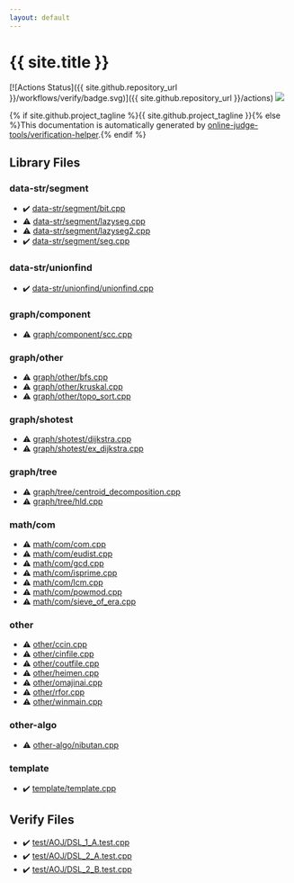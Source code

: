 ```yaml
---
layout: default
---
```


<!-- mathjax config similar to math.stackexchange -->
<script type="text/javascript" async
  src="https://cdnjs.cloudflare.com/ajax/libs/mathjax/2.7.5/MathJax.js?config=TeX-MML-AM_CHTML">
</script>
<script type="text/x-mathjax-config">
  MathJax.Hub.Config({
    TeX: { equationNumbers: { autoNumber: "AMS" }},
    tex2jax: {
      inlineMath: [ ['$','$'] ],
      processEscapes: true
    },
    "HTML-CSS": { matchFontHeight: false },
    displayAlign: "left",
    displayIndent: "2em"
  });
</script>

<script type="text/javascript" src="https://cdnjs.cloudflare.com/ajax/libs/jquery/3.4.1/jquery.min.js"></script>
<script src="https://cdn.jsdelivr.net/npm/jquery-balloon-js@1.1.2/jquery.balloon.min.js" integrity="sha256-ZEYs9VrgAeNuPvs15E39OsyOJaIkXEEt10fzxJ20+2I=" crossorigin="anonymous"></script>
<script type="text/javascript" src="assets/js/copy-button.js"></script>
<link rel="stylesheet" href="assets/css/copy-button.css" />


# {{ site.title }}

[![Actions Status]({{ site.github.repository_url }}/workflows/verify/badge.svg)]({{ site.github.repository_url }}/actions)
<a href="{{ site.github.repository_url }}"><img src="https://img.shields.io/github/last-commit/{{ site.github.owner_name }}/{{ site.github.repository_name }}" /></a>

{% if site.github.project_tagline %}{{ site.github.project_tagline }}{% else %}This documentation is automatically generated by <a href="https://github.com/online-judge-tools/verification-helper">online-judge-tools/verification-helper</a>.{% endif %}

## Library Files

<div id="6db66d7b1b7c3dfe9d9b1c6096e86908"></div>

### data-str/segment

* :heavy_check_mark: <a href="library/data-str/segment/bit.cpp.html">data-str/segment/bit.cpp</a>
* :warning: <a href="library/data-str/segment/lazyseg.cpp.html">data-str/segment/lazyseg.cpp</a>
* :warning: <a href="library/data-str/segment/lazyseg2.cpp.html">data-str/segment/lazyseg2.cpp</a>
* :heavy_check_mark: <a href="library/data-str/segment/seg.cpp.html">data-str/segment/seg.cpp</a>


<div id="5d08f9aeacace5762dd6eb5cf85c25d1"></div>

### data-str/unionfind

* :heavy_check_mark: <a href="library/data-str/unionfind/unionfind.cpp.html">data-str/unionfind/unionfind.cpp</a>


<div id="11d7325260d2fe77abd8dca04677cb88"></div>

### graph/component

* :warning: <a href="library/graph/component/scc.cpp.html">graph/component/scc.cpp</a>


<div id="7bdf4bef6792afd2baf0aea42eec3899"></div>

### graph/other

* :warning: <a href="library/graph/other/bfs.cpp.html">graph/other/bfs.cpp</a>
* :warning: <a href="library/graph/other/kruskal.cpp.html">graph/other/kruskal.cpp</a>
* :warning: <a href="library/graph/other/topo_sort.cpp.html">graph/other/topo_sort.cpp</a>


<div id="0c95a70ca7e401d248a35bda820df083"></div>

### graph/shotest

* :warning: <a href="library/graph/shotest/dijkstra.cpp.html">graph/shotest/dijkstra.cpp</a>
* :warning: <a href="library/graph/shotest/ex_dijkstra.cpp.html">graph/shotest/ex_dijkstra.cpp</a>


<div id="28790b6202284cbbffc9d712b59f4b80"></div>

### graph/tree

* :warning: <a href="library/graph/tree/centroid_decomposition.cpp.html">graph/tree/centroid_decomposition.cpp</a>
* :warning: <a href="library/graph/tree/hld.cpp.html">graph/tree/hld.cpp</a>


<div id="4893ec184ea00eb4228bfff1fec57eae"></div>

### math/com

* :warning: <a href="library/math/com/com.cpp.html">math/com/com.cpp</a>
* :warning: <a href="library/math/com/eudist.cpp.html">math/com/eudist.cpp</a>
* :warning: <a href="library/math/com/gcd.cpp.html">math/com/gcd.cpp</a>
* :warning: <a href="library/math/com/isprime.cpp.html">math/com/isprime.cpp</a>
* :warning: <a href="library/math/com/lcm.cpp.html">math/com/lcm.cpp</a>
* :warning: <a href="library/math/com/powmod.cpp.html">math/com/powmod.cpp</a>
* :warning: <a href="library/math/com/sieve_of_era.cpp.html">math/com/sieve_of_era.cpp</a>


<div id="795f3202b17cb6bc3d4b771d8c6c9eaf"></div>

### other

* :warning: <a href="library/other/ccin.cpp.html">other/ccin.cpp</a>
* :warning: <a href="library/other/cinfile.cpp.html">other/cinfile.cpp</a>
* :warning: <a href="library/other/coutfile.cpp.html">other/coutfile.cpp</a>
* :warning: <a href="library/other/heimen.cpp.html">other/heimen.cpp</a>
* :warning: <a href="library/other/omajinai.cpp.html">other/omajinai.cpp</a>
* :warning: <a href="library/other/rfor.cpp.html">other/rfor.cpp</a>
* :warning: <a href="library/other/winmain.cpp.html">other/winmain.cpp</a>


<div id="af417960dab45403316179de8d54f2fe"></div>

### other-algo

* :warning: <a href="library/other-algo/nibutan.cpp.html">other-algo/nibutan.cpp</a>


<div id="66f6181bcb4cff4cd38fbc804a036db6"></div>

### template

* :heavy_check_mark: <a href="library/template/template.cpp.html">template/template.cpp</a>


## Verify Files

* :heavy_check_mark: <a href="verify/test/AOJ/DSL_1_A.test.cpp.html">test/AOJ/DSL_1_A.test.cpp</a>
* :heavy_check_mark: <a href="verify/test/AOJ/DSL_2_A.test.cpp.html">test/AOJ/DSL_2_A.test.cpp</a>
* :heavy_check_mark: <a href="verify/test/AOJ/DSL_2_B.test.cpp.html">test/AOJ/DSL_2_B.test.cpp</a>


